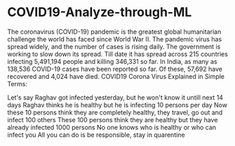 # COVID19-Analyze-through-ML
The coronavirus (COVID-19) pandemic is the greatest global humanitarian challenge the world has faced since World War II. The pandemic virus has spread widely, and the number of cases is rising daily. The government is working to slow down its spread.  Till date it has spread across 215 countries infecting 5,491,194 people and killing 346,331 so far. In India, as many as 138,536 COVID-19 cases have been reported so far. Of these, 57,692 have recovered and 4,024 have died. COVID19
Corona Virus Explained in Simple Terms:

Let's say Raghav got infected yesterday, but he won't know it untill next 14 days
Raghav thinks he is healthy but he is infecting 10 persons per day
Now these 10 persons think they are completely healthy, they travel, go out and infect 100 others
These 100 persons think they are healthy but they have already infected 1000 persons
No one knows who is healthy or who can infect you
All you can do is be responsible, stay in quarentine
